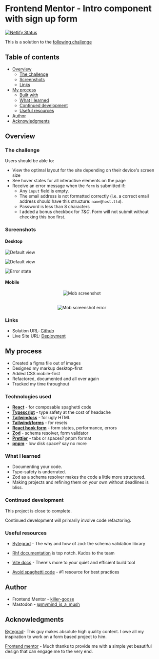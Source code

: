 # Frontend Mentor - Intro component with sign up form

[![Netlify Status](https://api.netlify.com/api/v1/badges/4cc745ea-b285-40af-aa00-122d8844e963/deploy-status)](https://app.netlify.com/sites/gentle-froyo-74b6f1/deploys)

This is a solution to the [following challenge](https://www.frontendmentor.io/challenges/intro-component-with-signup-form-5cf91bd49edda32581d28fd1)

## Table of contents

- [Overview](#overview)
  - [The challenge](#the-challenge)
  - [Screenshots](#screenshots)
  - [Links](#links)
- [My process](#my-process)
  - [Built with](#technologies-used)
  - [What I learned](#what-i-learned)
  - [Continued development](#continued-development)
  - [Useful resources](#useful-resources)
- [Author](#author)
- [Acknowledgments](#acknowledgments)

## Overview

### The challenge

Users should be able to:

- View the optimal layout for the site depending on their device's screen size
- See hover states for all interactive elements on the page
- Receive an error message when the `form` is submitted if:
  - Any `input` field is empty.
  - The email address is not formatted correctly (i.e. a correct email address should have this structure: `name@host.tld`).
  - Password is less than 8 characters
  - I added a bonus checkbox for _T&C_. Form will not submit without checking this box first.

### Screenshots

#### Desktop

![Default view](./public/images/screenshot-desktop.png)

![Default view](./public/images/screenshot.png)

![Error state](./public/images/screenshot-error.png)

#### Mobile

<p align="center" style="margin-bottom: 30px !important;">
  <img src="./public/images/screenshot-mob.png" alt="Mob screenshot" align="center">

</p>
<p align="center">

  <img src="./public/images/screenshot-mob-error.png" alt="Mob screenshot error" align="center">
</p>

### Links

- Solution URL: [Github](https://github.com/killer-goose/Signup-Component)
- Live Site URL: [Deployment](https://gentle-froyo-74b6f1.netlify.app/)

## My process

- Created a figma file out of images
- Designed my markup desktop-first
- Added CSS mobile-first
- Refactored, documented and all over again
- Tracked my time throughout

### Technologies used

- **[React](https://react.dev/)** - for composable spaghetti code
- **[Typescript](https://www.typescriptlang.org/)** - type safety at the cost of headache
- **[Tailwindcss](https://tailwindcss.com/)** - for ugly HTML
- **[Tailwind/forms](https://github.com/tailwindlabs/tailwindcss-forms)** - for resets
- **[React hook form](https://react-hook-form.com/)** - form states, performance, errors
- **[Zod](https://zod.dev/)** - schema resolver, form validator
- **[Prettier](https://prettier.io/)** - tabs or spaces? pnpm format
- **[pnpm](https://pnpm.io/)** - low disk space? say no more

### What I learned

- Documenting your code.
- Type-safety is underrated.
- Zod as a schema resolver makes the code a little more structured.
- Making projects and refining them on your own without deadlines is bliss.

### Continued development

This project is close to complete.

Continued development will primarily involve code refactoring.

### Useful resources

- [Bytegrad](https://youtu.be/AeQ3f4zmSMs) - The why and how of zod: the schema validation library

- [Rhf documentation](https://react-hook-form.com/) is top notch. Kudos to the team

- [Vite docs](https://vitejs.dev/guide/build.html) - There's more to your quiet and efficient build tool

- [Avoid spaghetti code](https://youtu.be/dQw4w9WgXcQ) - #1 resource for best practices

## Author

- Frontend Mentor - [killer-goose](https://www.frontendmentor.io/profile/killer-goose)
- Mastodon - [@mymind_is_a_mush](https://mastodon.social/@mymind_is_a_mush)

## Acknowledgments

[Bytegrad](https://www.youtube.com/@ByteGrad)- This guy makes absolute high quality content. I owe all my inspiration to work on a form based project to him.

[Frontend mentor](https://www.frontendmentor.io/home) - Much thanks to provide me with a simple yet beautiful design that can engage me to the very end.
